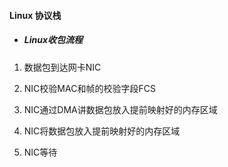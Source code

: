 #### Linux 协议栈

* ##### Linux收包流程

1. 数据包到达网卡NIC

2. NIC校验MAC和帧的校验字段FCS

3. NIC通过DMA讲数据包放入提前映射好的内存区域

4. NIC将数据包放入提前映射好的内存区域

5. NIC等待



